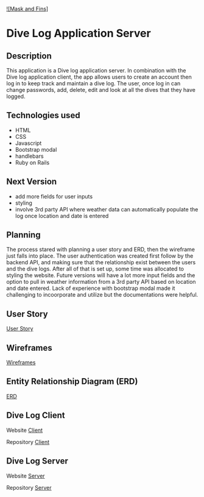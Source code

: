 [![Mask and Fins]](https://imgur.com/a/kj6EFLA)

# Dive Log Application Server

## Description

This application is a Dive log application server.  In combination with the Dive log application client, the app allows users to create an account then log in to keep track and maintain a dive log.  The user, once log in can change passwords, add, delete, edit and look at all the dives that they have logged.

## Technologies used

- HTML
- CSS
- Javascript
- Bootstrap modal
- handlebars
- Ruby on Rails

## Next Version

- add more fields for user inputs
- styling
- involve 3rd party API where weather data can automatically populate the log once location and date is entered

## Planning

The process stared with planning a user story and ERD, then the wireframe just falls into place.  The user authentication was created first follow by the backend API, and making sure that the relationship exist between the users and the dive logs.  After all of that is set up, some time was allocated to styling the website.  Future versions will have a lot more input fields and the option to pull in weather information from a 3rd party API based on location and date entered.  Lack of experience with bootstrap modal made it challenging to incoorporate and utilize but the documentations were helpful.

## User Story

[User Story](https://imgur.com/a/sLc6hs3)

## Wireframes

[Wireframes](https://imgur.com/a/uwpu4c3)

## Entity Relationship Diagram (ERD)

[ERD](https://imgur.com/a/df1CzUp)

## Dive Log Client

Website
[Client](https://calla-mari.github.io/Dive-Log-Client/)

Repository
[Client](https://github.com/calla-mari/Dive-Log-Client)

## Dive Log Server

Website
[Server](https://dive-log-server.herokuapp.com/)

Repository
[Server](https://github.com/calla-mari/Dive-Log-Server)
